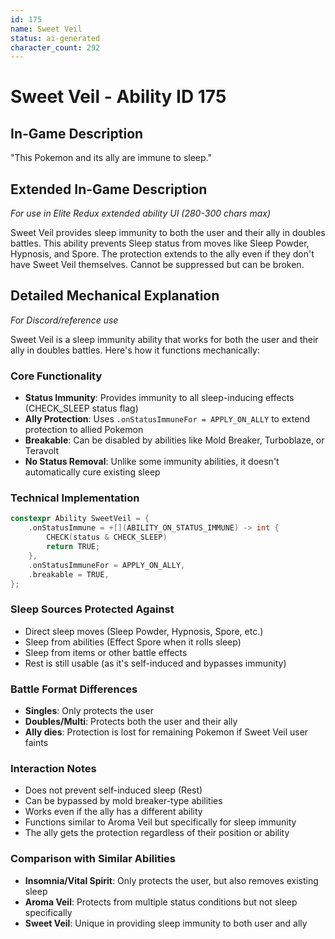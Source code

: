 ```yaml
---
id: 175
name: Sweet Veil
status: ai-generated
character_count: 292
---
```


# Sweet Veil - Ability ID 175

## In-Game Description
"This Pokemon and its ally are immune to sleep."

## Extended In-Game Description
*For use in Elite Redux extended ability UI (280-300 chars max)*

Sweet Veil provides sleep immunity to both the user and their ally in doubles battles. This ability prevents Sleep status from moves like Sleep Powder, Hypnosis, and Spore. The protection extends to the ally even if they don't have Sweet Veil themselves. Cannot be suppressed but can be broken.

## Detailed Mechanical Explanation
*For Discord/reference use*

Sweet Veil is a sleep immunity ability that works for both the user and their ally in doubles battles. Here's how it functions mechanically:

### Core Functionality
- **Status Immunity**: Provides immunity to all sleep-inducing effects (CHECK_SLEEP status flag)
- **Ally Protection**: Uses `.onStatusImmuneFor = APPLY_ON_ALLY` to extend protection to allied Pokemon
- **Breakable**: Can be disabled by abilities like Mold Breaker, Turboblaze, or Teravolt
- **No Status Removal**: Unlike some immunity abilities, it doesn't automatically cure existing sleep

### Technical Implementation
```cpp
constexpr Ability SweetVeil = {
    .onStatusImmune = +[](ABILITY_ON_STATUS_IMMUNE) -> int {
        CHECK(status & CHECK_SLEEP)
        return TRUE;
    },
    .onStatusImmuneFor = APPLY_ON_ALLY,
    .breakable = TRUE,
};
```

### Sleep Sources Protected Against
- Direct sleep moves (Sleep Powder, Hypnosis, Spore, etc.)
- Sleep from abilities (Effect Spore when it rolls sleep)
- Sleep from items or other battle effects
- Rest is still usable (as it's self-induced and bypasses immunity)

### Battle Format Differences
- **Singles**: Only protects the user
- **Doubles/Multi**: Protects both the user and their ally
- **Ally dies**: Protection is lost for remaining Pokemon if Sweet Veil user faints

### Interaction Notes
- Does not prevent self-induced sleep (Rest)
- Can be bypassed by mold breaker-type abilities
- Works even if the ally has a different ability
- Functions similar to Aroma Veil but specifically for sleep immunity
- The ally gets the protection regardless of their position or ability

### Comparison with Similar Abilities
- **Insomnia/Vital Spirit**: Only protects the user, but also removes existing sleep
- **Aroma Veil**: Protects from multiple status conditions but not sleep specifically
- **Sweet Veil**: Unique in providing sleep immunity to both user and ally